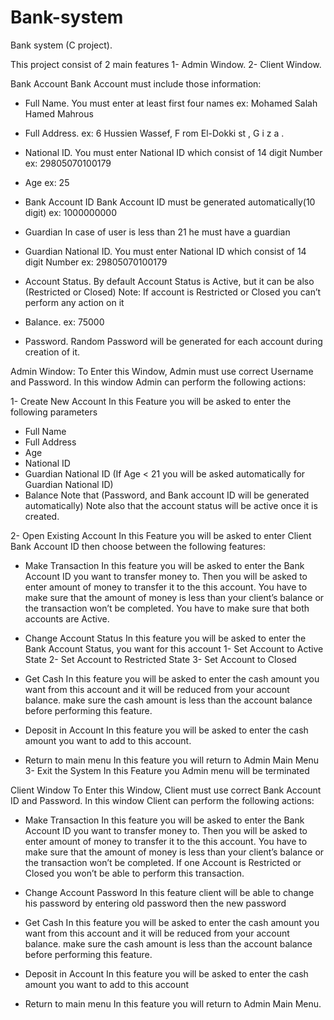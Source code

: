 # Bank-system

Bank system (C project). 

This project consist of 2 main features
1- Admin Window.
2- Client Window.

Bank Account Bank Account must include those information:

- Full Name.
You must enter at least first four names ex: Mohamed Salah Hamed Mahrous

- Full Address.
ex: 6 Hussien Wassef, F rom El-Dokki st , G i z a .

- National ID.
You must enter National ID which consist of 14 digit Number ex: 29805070100179

- Age
ex: 25

- Bank Account ID
Bank Account ID must be generated automatically(10 digit) ex: 1000000000

- Guardian
In case of user is less than 21 he must have a guardian

- Guardian National ID.
You must enter National ID which consist of 14 digit Number ex: 29805070100179

- Account Status.
By default Account Status is Active, but it can be also (Restricted or Closed)
Note: If account is Restricted or Closed you can’t perform any action on it

- Balance.
ex: 75000

- Password.
Random Password will be generated for each account during creation of it.

Admin Window:
To Enter this Window, Admin must use correct Username and Password.
In this window Admin can perform the following actions:

1- Create New Account
In this Feature you will be asked to enter the following parameters
- Full Name
- Full Address
- Age
- National ID
- Guardian National ID
(If Age < 21 you will be asked automatically for Guardian National ID)
- Balance
Note that (Password, and Bank account ID will be generated automatically)
Note also that the account status will be active once it is created.

2- Open Existing Account
In this Feature you will be asked to enter Client Bank Account ID then
choose between the following features:

- Make Transaction
In this feature you will be asked to enter the Bank Account ID you want to
transfer money to. Then you will be asked to enter amount of money to
transfer it to the this account.
You have to make sure that the amount of money is less than your client’s
balance or the transaction won’t be completed.
You have to make sure that both accounts are Active.

- Change Account Status
In this feature you will be asked to enter the Bank Account Status, you want for
this account
1- Set Account to Active State
2- Set Account to Restricted State
3- Set Account to Closed

- Get Cash
In this feature you will be asked to enter the cash amount you want from
this account and it will be reduced from your account balance.
make sure the cash amount is less than the account balance before
performing this feature.

- Deposit in Account
In this feature you will be asked to enter the cash amount you want to add
to this account.
- Return to main menu
In this feature you will return to Admin Main Menu
3- Exit the System
In this Feature you Admin menu will be terminated



Client Window
To Enter this Window, Client must use correct Bank Account ID and Password.
In this window Client can perform the following actions:

- Make Transaction
In this feature you will be asked to enter the Bank Account ID you want to
transfer money to. Then you will be asked to enter amount of money to
transfer it to the this account.
You have to make sure that the amount of money is less than your client’s
balance or the transaction won’t be completed.
If one Account is Restricted or Closed you won’t be able to perform
this transaction.

- Change Account Password
In this feature client will be able to change his password by entering old
password then the new password

- Get Cash
In this feature you will be asked to enter the cash amount you want from
this account and it will be reduced from your account balance.
make sure the cash amount is less than the account balance before
performing this feature.

- Deposit in Account
In this feature you will be asked to enter the cash amount you want to add
to this account

- Return to main menu
In this feature you will return to Admin Main Menu.






